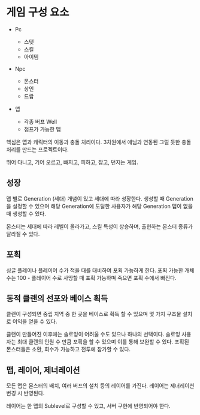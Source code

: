# 게임 구성 요소 

- Pc 
    - 스탯 
    - 스킬 
    - 아이템 

- Npc 
    - 몬스터 
    - 상인     
    - 드랍 

- 맵 
    - 각종 버프 Well
    - 점프가 가능한 맵


핵심은 맵과 캐릭터의 이동과 충돌 처리이다. 3차원에서 애님과 연동된 
그럴 듯한 충돌 처리를 만드는 프로젝트이다. 

뛰어 다니고, 기어 오르고, 빠지고, 피하고, 잡고, 던지는 게임. 

## 성장 

맵 별로 Generation (세대) 개념이 있고 세대에 따라 성장한다. 
생성할 때 Generation을 설정할 수 있으며 해당 Generation에 도달한 
사용자가 해당 Generation 맵이 없을 때 생성할 수 있다. 

몬스터는 세대에 따라 레벨이 올라가고, 스킬 특성이 상승하며, 
출현하는 몬스터 종류가 달라질 수 있다. 

## 포획 

싱글 플레이나 플레이어 수가 적을 때를 대비하여 포획 가능하게 한다. 
포획 가능한 개체 수는 100 - 플레이어 수로 사망할 때 포획 가능하며 
죽으면 포획 수에서 빠진다. 

## 동적 클랜의 선포와 베이스 획득 

클랜이 구성되면 중립 지역 중 한 곳을 베이스로 획득 할 수 있으며 
몇 가지 구조물 설치로 이익을 얻을 수 있다. 

클랜이 만들어진 이후에는 솔로잉이 어려울 수도 있으나 하나의 선택이다. 
솔로잉 사용자는 최대 클랜의 인원 수 만큼 포획을 할 수 있으며 
이를 통해 보완할 수 있다. 포획된 몬스터들은 소환, 회수가 가능하고 
전투에 참가할 수 있다. 

## 맵, 레이어, 제너레이션 

모든 맵은 몬스터의 배치, 여러 버프의 설치 등의 레이어를 가진다. 
레이어는 제너레이션 변경 시 반영된다. 

레이어는 한 맵의 Sublevel로 구성할 수 있고, 서버 구현에 반영되어야 한다. 



